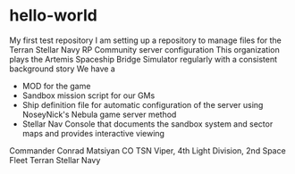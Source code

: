 # hello-world
My first test repository
I am setting up a repository to manage files for the Terran Stellar Navy RP Community server configuration
This organization plays the Artemis Spaceship Bridge Simulator regularly with a consistent background story
We have a 
- MOD for the game
- Sandbox mission script for our GMs
- Ship definition file for automatic configuration of the server using NoseyNick's Nebula game server method
- Stellar Nav Console that documents the sandbox system and sector maps and provides interactive viewing

Commander Conrad Matsiyan
CO TSN Viper, 4th Light Division, 2nd Space Fleet
Terran Stellar Navy
